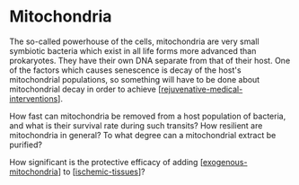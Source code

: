 # Mitochondria

The so-called powerhouse of the cells, mitochondria are very small symbiotic bacteria which exist in all life forms more advanced than prokaryotes.  They have their own DNA separate from that of their host.  One of the factors which causes senescence is decay of the host's mitochondrial populations, so something will have to be done about mitochondrial decay in order to achieve [[rejuvenative-medical-interventions]].

How fast can mitochondria be removed from a host population of bacteria, and what is their survival rate during such transits?  How resilient are mitochondria in general?  To what degree can a mitochondrial extract be purified?

How significant is the protective efficacy of adding [[exogenous-mitochondria]] to [[ischemic-tissues]]?


[//begin]: # "Autogenerated link references for markdown compatibility"
[rejuvenative-medical-interventions]: rejuvenative-medical-interventions "Rejuvenative Medical Interventions"
[exogenous-mitochondria]: exogenous-mitochondria "Exogenous Mitochondria"
[ischemic-tissues]: ischemic-tissues "Ischemic Tissues"
[//end]: # "Autogenerated link references"